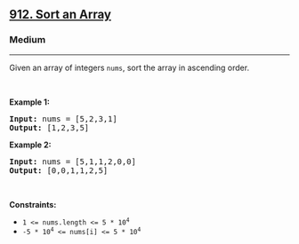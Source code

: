 <h2><a href="https://leetcode.com/problems/sort-an-array/">912. Sort an Array</a></h2><h3>Medium</h3><hr><div style="user-select: auto;"><p style="user-select: auto;">Given an array of integers <code style="user-select: auto;">nums</code>, sort the array in ascending order.</p>

<p style="user-select: auto;">&nbsp;</p>
<p style="user-select: auto;"><strong style="user-select: auto;">Example 1:</strong></p>
<pre style="user-select: auto;"><strong style="user-select: auto;">Input:</strong> nums = [5,2,3,1]
<strong style="user-select: auto;">Output:</strong> [1,2,3,5]
</pre><p style="user-select: auto;"><strong style="user-select: auto;">Example 2:</strong></p>
<pre style="user-select: auto;"><strong style="user-select: auto;">Input:</strong> nums = [5,1,1,2,0,0]
<strong style="user-select: auto;">Output:</strong> [0,0,1,1,2,5]
</pre>
<p style="user-select: auto;">&nbsp;</p>
<p style="user-select: auto;"><strong style="user-select: auto;">Constraints:</strong></p>

<ul style="user-select: auto;">
	<li style="user-select: auto;"><code style="user-select: auto;">1 &lt;= nums.length &lt;= 5 * 10<sup style="user-select: auto;">4</sup></code></li>
	<li style="user-select: auto;"><code style="user-select: auto;">-5 * 10<sup style="user-select: auto;">4</sup> &lt;= nums[i] &lt;= 5 * 10<sup style="user-select: auto;">4</sup></code></li>
</ul>
</div>